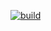 [![build](https://github.com/Yagni-Inc/yagni/actions/workflows/build.yml/badge.svg)](https://github.com/Yagni-Inc/yagni/actions/workflows/build.yml)
